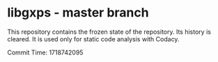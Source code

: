 # libgxps - master branch

This repository contains the frozen state of the repository.
Its history is cleared. It is used only for static code
analysis with Codacy.

Commit Time: 1718742095